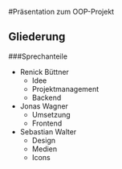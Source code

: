 #Präsentation zum OOP-Projekt

## Gliederung

###Sprechanteile

- Renick Büttner
  - Idee
  - Projektmanagement
  - Backend
- Jonas Wagner
  - Umsetzung
  - Frontend
- Sebastian Walter
  - Design
  - Medien
  - Icons